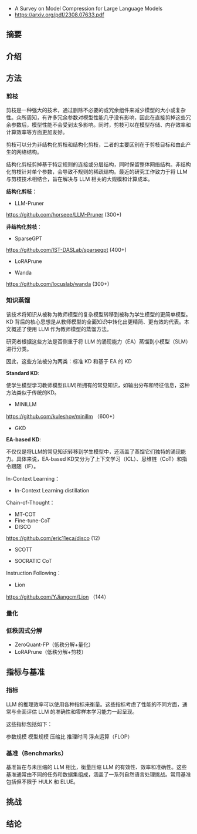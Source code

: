 

- A Survey on Model Compression for Large Language Models
- https://arxiv.org/pdf/2308.07633.pdf

## 摘要


## 介绍


## 方法


### 剪枝

剪枝是一种强大的技术，通过删除不必要的或冗余组件来减少模型的大小或复杂性。众所周知，有许多冗余参数对模型性能几乎没有影响，因此在直接剪掉这些冗余参数后，模型性能不会受到太多影响。同时，剪枝可以在模型存储、内存效率和计算效率等方面更加友好。

剪枝可以分为非结构化剪枝和结构化剪枝，二者的主要区别在于剪枝目标和由此产生的网络结构。

结构化剪枝剪掉基于特定规则的连接或分层结构，同时保留整体网络结构。非结构化剪枝针对单个参数，会导致不规则的稀疏结构。最近的研究工作致力于将 LLM 与剪枝技术相结合，旨在解决与 LLM 相关的大规模和计算成本。



**结构化剪枝**：

- LLM-Pruner 

https://github.com/horseee/LLM-Pruner (300+)



**非结构化剪枝**：

- SparseGPT

https://github.com/IST-DASLab/sparsegpt (400+)

- LoRAPrune


- Wanda

https://github.com/locuslab/wanda (300+)




### 知识蒸馏

该技术将知识从被称为教师模型的复杂模型转移到被称为学生模型的更简单模型。KD 背后的核心思想是从教师模型的全面知识中转化出更精简、更有效的代表。本文概述了使用 LLM 作为教师模型的蒸馏方法。

研究者根据这些方法是否侧重于将 LLM 的涌现能力（EA）蒸馏到小模型（SLM）进行分类。

因此，这些方法被分为两类：标准 KD 和基于 EA 的 KD




**Standard KD**:

使学生模型学习教师模型(LLM)所拥有的常见知识，如输出分布和特征信息，这种方法类似于传统的KD。


- MINILLM

https://github.com/kuleshov/minillm  （600+）

- GKD



**EA-based KD**:

不仅仅是将LLM的常见知识转移到学生模型中，还涵盖了蒸馏它们独特的涌现能力。具体来说，EA-based KD又分为了上下文学习（ICL）、思维链（CoT）和指令跟随（IF）。


In-Context Learning：

- In-Context Learning distillation



Chain-of-Thought：

- MT-COT 
- Fine-tune-CoT 
- DISCO 

https://github.com/eric11eca/disco  (12)

- SCOTT 


- SOCRATIC CoT



Instruction Following：

- Lion

https://github.com/YJiangcm/Lion  （144）
 


### 量化



### 低秩因式分解


- ZeroQuant-FP（低秩分解+量化）
- LoRAPrune（低秩分解+剪枝）




## 指标与基准

### 指标


LLM 的推理效率可以使用各种指标来衡量。这些指标考虑了性能的不同方面，通常与全面评估 LLM 的准确性和零样本学习能力一起呈现。

这些指标包括如下：

参数规模​
模型规模
压缩比
推理时间
浮点运算（FLOP）

### 基准（Benchmarks）

基准旨在与未压缩的 LLM 相比，衡量压缩 LLM 的有效性、效率和准确性。这些基准通常由不同的任务和数据集组成，涵盖了一系列自然语言处理挑战。常用基准包括但不限于 HULK 和 ELUE。




## 挑战



## 结论










